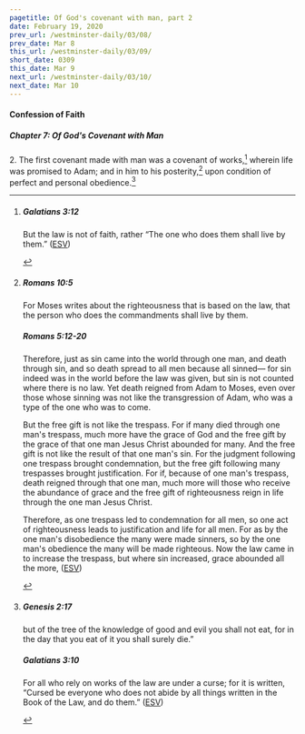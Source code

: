 ```yaml
---
pagetitle: Of God's covenant with man, part 2
date: February 19, 2020
prev_url: /westminster-daily/03/08/
prev_date: Mar 8
this_url: /westminster-daily/03/09/
short_date: 0309
this_date: Mar 9
next_url: /westminster-daily/03/10/
next_date: Mar 10
---
```


#### Confession of Faith

##### Chapter 7: Of God's Covenant with Man

2\. The first covenant made with man was a covenant of works,[^fnref:wcf1] wherein life was promised to Adam; and in him to his posterity,[^fnref:wcf2] upon condition of perfect and personal obedience.[^fnref:wcf3]

[^fnref:wcf1]: <div class="esv"><h5>Galatians 3:12</h5> <div class="esv-text"><p id="p48003012.01-1">But the law is not of faith, rather &#8220;The one who does them shall live by them.&#8221;  (<a href="http://www.esv.org" class="copyright">ESV</a>)</p> </div> </div>

[^fnref:wcf2]: <div class="esv"><h5>Romans 10:5</h5> <div class="esv-text"> <p id="p45010005.07-1">For Moses writes about the righteousness that is based on the law, that the person who does the commandments shall live by them.</p> </div><h5>Romans 5:12-20</h5> <div class="esv-text"> <p id="p45005012.07-2">Therefore, just as sin came into the world through one man, and death through sin, and so death spread to all men because all sinned&#8212; for sin indeed was in the world before the law was given, but sin is not counted where there is no law. Yet death reigned from Adam to Moses, even over those whose sinning was not like the transgression of Adam, who was a type of the one who was to come.</p>  <p id="p45005015.01-2">But the free gift is not like the trespass. For if many died through one man's trespass, much more have the grace of God and the free gift by the grace of that one man Jesus Christ abounded for many. And the free gift is not like the result of that one man's sin. For the judgment following one trespass brought condemnation, but the free gift following many trespasses brought justification. For if, because of one man's trespass, death reigned through that one man, much more will those who receive the abundance of grace and the free gift of righteousness reign in life through the one man Jesus Christ.</p>  <p id="p45005018.01-2">Therefore, as one trespass led to condemnation for all men, so one act of righteousness leads to justification and life for all men. For as by the one man's disobedience the many were made sinners, so by the one man's obedience the many will be made righteous. Now the law came in to increase the trespass, but where sin increased, grace abounded all the more,  (<a href="http://www.esv.org" class="copyright">ESV</a>)</p> </div> </div>

[^fnref:wcf3]: <div class="esv"><h5>Genesis 2:17</h5> <div class="esv-text"><p id="p01002017.01-1">but of the tree of the knowledge of good and evil you shall not eat, for in the day that you eat of it you shall surely die.&#8221;</p> </div><h5>Galatians 3:10</h5> <div class="esv-text"> <p id="p48003010.07-2">For all who rely on works of the law are under a curse; for it is written, &#8220;Cursed be everyone who does not abide by all things written in the Book of the Law, and do them.&#8221;  (<a href="http://www.esv.org" class="copyright">ESV</a>)</p> </div> </div>

